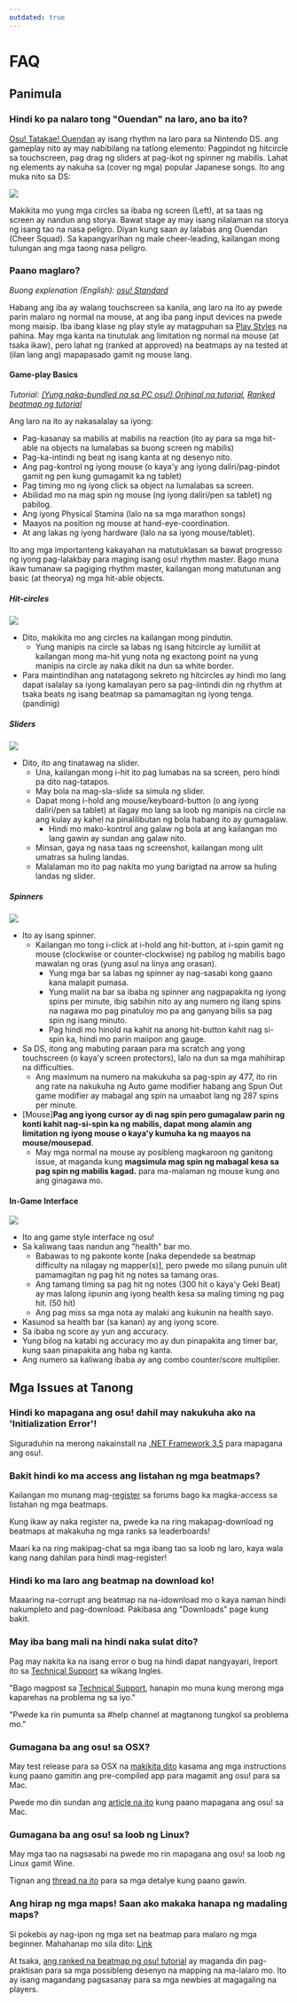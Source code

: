 ```yaml
---
outdated: true
---
```


# FAQ

## Panimula

### Hindi ko pa nalaro tong "Ouendan" na laro, ano ba ito?

[Osu! Tatakae! Ouendan](http://en.wikipedia.org/wiki/Osu!_Tatakae!_Ouendan) ay isang rhythm na laro para sa Nintendo DS. ang gameplay nito ay may nabibilang na tatlong elemento: Pagpindot ng hitcircle sa touchscreen, pag drag ng sliders at pag-ikot ng spinner ng mabilis. Lahat ng elements ay nakuha sa (cover ng mga) popular Japanese songs. Ito ang muka nito sa DS:

![](/wiki/shared/Ouendan.jpg)

Makikita mo yung mga circles sa ibaba ng screen (Left), at sa taas ng screen ay nandun ang storya. Bawat stage ay may isang nilalaman na storya ng isang tao na nasa peligro. Diyan kung saan ay lalabas ang Ouendan (Cheer Squad). Sa kapangyarihan ng male cheer-leading, kailangan mong tulungan ang mga taong nasa peligro.

### Paano maglaro?

*Buong explenation (English): [osu! Standard](/wiki/Game_mode/osu!)*

Habang ang iba ay walang touchscreen sa kanila, ang laro na ito ay pwede parin malaro ng normal na mouse, at ang iba pang input devices na pwede mong maisip. Iba ibang klase ng play style ay matagpuhan sa [Play Styles](/wiki/Play_Styles) na pahina. May mga kanta na tinutulak ang limitation ng normal na mouse (at tsaka ikaw), pero lahat ng (ranked at approved) na beatmaps ay na tested at (ilan lang ang) mapapasado gamit ng mouse lang.

#### Game-play Basics

*Tutorial: [(Yung naka-bundled na sa PC osu!) Orihinal na tutorial](https://osu.ppy.sh/beatmapsets/3756), [Ranked beatmap ng tutorial](https://osu.ppy.sh/beatmapsets/19928)*

Ang laro na ito ay nakasalalay sa iyong:

- Pag-kasanay sa mabilis at mabilis na reaction (ito ay para sa mga hit-able na objects na lumalabas sa buong screen ng mabilis)
- Pag-ka-intindi ng beat ng isang kanta at ng desenyo nito.
- Ang pag-kontrol ng iyong mouse (o kaya'y ang iyong daliri/pag-pindot gamit ng pen kung gumagamit ka ng tablet)
- Pag timing mo ng iyong click sa object na lumalabas sa screen.
- Abilidad mo na mag spin ng mouse (ng iyong daliri/pen sa tablet) ng pabilog.
- Ang iyong Physical Stamina (lalo na sa mga marathon songs)
- Maayos na position ng mouse at hand-eye-coordination.
- At ang lakas ng iyong hardware (lalo na sa iyong mouse/tablet).

Ito ang mga importanteng kakayahan na matutuklasan sa bawat progresso ng iyong pag-lalakbay para maging isang osu! rhythm master. Bago muna ikaw tumanaw sa pagiging rhythm master, kailangan mong matutunan ang basic (at theorya) ng mga hit-able objects.

##### Hit-circles

![](/wiki/shared/osu_hitcircles.jpg)

- Dito, makikita mo ang circles na kailangan mong pindutin.
  - Yung manipis na circle sa labas ng isang hitcircle ay lumiliit at kailangan mong ma-hit yung nota ng exactong point na yung manipis na circle ay naka dikit na dun sa white border.
- Para maintindihan ang natatagong sekreto ng hitcircles ay hindi mo lang dapat isalalay sa iyong kamalayan pero sa pag-iintindi din ng rhythm at tsaka beats ng isang beatmap sa pamamagitan ng iyong tenga. (pandinig)

##### Sliders

![](/wiki/shared/osu_slider.jpg)

- Dito, ito ang tinatawag na slider.
  - Una, kailangan mong i-hit ito pag lumabas na sa screen, pero hindi pa dito nag-tatapos.
  - May bola na mag-sla-slide sa simula ng slider.
  - Dapat mong i-hold ang mouse/keyboard-button (o ang iyong daliri/pen sa tablet) at ilagay mo lang sa loob ng manipis na circle na ang kulay ay kahel na pinalilibutan ng bola habang ito ay gumagalaw.
    - Hindi mo mako-kontrol ang galaw ng bola at ang kailangan mo lang gawin ay sundan ang galaw nito.
  - Minsan, gaya ng nasa taas ng screenshot, kailangan mong ulit umatras sa huling landas.
  - Malalaman mo ito pag nakita mo yung barigtad na arrow sa huling landas ng slider.

##### Spinners

![](/wiki/shared/osu_spinner.jpg)

- Ito ay isang spinner.
  - Kailangan mo tong i-click at i-hold ang hit-button, at i-spin gamit ng mouse (clockwise or counter-clockwise) ng pabilog ng mabilis bago mawalan ng oras (yung asul na linya ang orasan).
    - Yung mga bar sa labas ng spinner ay nag-sasabi kong gaano kana malapit pumasa.
    - Yung maliit na bar sa ibaba ng spinner ang nagpapakita ng iyong spins per minute, ibig sabihin nito ay ang numero ng ilang spins na nagawa mo pag pinatuloy mo pa ang ganyang bilis sa pag spin ng isang minuto.
    - Pag hindi mo hinold na kahit na anong hit-button kahit nag si-spin ka, hindi mo parin maiipon ang gauge.
- Sa DS, itong ang mabuting paraan para ma scratch ang yong touchscreen (o kaya'y screen protectors), lalo na dun sa mga mahihirap na difficulties.
  - Ang maximum na numero na makukuha sa pag-spin ay 477, ito rin ang rate na nakukuha ng Auto game modifier habang ang Spun Out game modifier ay mabagal ang spin na umaabot lang ng 287 spins per minute.
- \[Mouse\]**Pag ang iyong cursor ay di nag spin pero gumagalaw parin ng konti kahit nag-si-spin ka ng mabilis, dapat mong alamin ang limitation ng iyong mouse o kaya'y kumuha ka ng maayos na mouse/mousepad**.
  - May mga normal na mouse ay posibleng magkaroon ng ganitong issue, at maganda kung **magsimula mag spin ng mabagal kesa sa pag spin ng mabilis kagad.** para ma-malaman ng mouse kung ano ang ginagawa mo.

#### In-Game Interface

![](/wiki/shared/osu-gameplay.jpg)

- Ito ang game style interface ng osu!
- Sa kaliwang taas nandun ang "health" bar mo.
  - Babawas to ng pakonte konte \[naka dependede sa beatmap difficulty na nilagay ng mapper(s)\], pero pwede mo silang punuin ulit pamamagitan ng pag hit ng notes sa tamang oras.
  - Ang tamang timing sa pag hit ng notes (300 hit o kaya'y Geki Beat) ay mas lalong iipunin ang iyong health kesa sa maling timing ng pag hit. (50 hit)
  - Ang pag miss sa mga nota ay malaki ang kukunin na health sayo.
- Kasunod sa health bar (sa kanan) ay ang iyong score.
- Sa ibaba ng score ay yun ang accuracy.
- Yung bilog na katabi ng accuracy mo ay dun pinapakita ang timer bar, kung saan pinapakita ang haba ng kanta.
- Ang numero sa kaliwang ibaba ay ang combo counter/score multiplier.

## Mga Issues at Tanong

### Hindi ko mapagana ang osu! dahil may nakukuha ako na 'Initialization Error'!

Siguraduhin na merong nakainstall na [.NET Framework 3.5](http://www.microsoft.com/en-us/download/details.aspx?id=22) para mapagana ang osu!.

### Bakit hindi ko ma access ang listahan ng mga beatmaps?

Kailangan mo munang mag-[register](https://osu.ppy.sh/home/download) sa forums bago ka magka-access sa listahan ng mga beatmaps.

Kung ikaw ay naka register na, pwede ka na ring makapag-download ng beatmaps at makakuha ng mga ranks sa leaderboards!

Maari ka na ring makipag-chat sa mga ibang tao sa loob ng laro, kaya wala kang nang dahilan para hindi mag-register!

### Hindi ko ma laro ang beatmap na download ko!

Maaaring na-corrupt ang beatmap na na-idownload mo o kaya naman hindi nakumpleto and pag-download. Pakibasa ang "Downloads" page kung bakit.

### May iba bang mali na hindi naka sulat dito?

Pag may nakita ka na isang error o bug na hindi dapat nangyayari, Ireport ito sa [Technical Support](https://osu.ppy.sh/community/forums/5) sa wikang Ingles.

"Bago magpost sa [Technical Support](https://osu.ppy.sh/community/forums/5), hanapin mo muna kung merong mga kaparehas na problema ng sa iyo."

"Pwede ka rin pumunta sa \#help channel at magtanong tungkol sa problema mo."

### Gumagana ba ang osu! sa OSX?

May test release para sa OSX na [makikita dito](https://osu.ppy.sh/community/forums/topics/56460) kasama ang mga instructions kung paano gamitin ang pre-compiled app para magamit ang osu! para sa Mac.

Pwede mo din sundan ang [article na ito](/wiki/Installation/macOS) kung paano mapagana ang osu! sa Mac.

### Gumagana ba ang osu! sa loob ng Linux?

May mga tao na nagsasabi na pwede mo rin mapagana ang osu! sa loob ng Linux gamit Wine.

Tignan ang [thread na ito](https://osu.ppy.sh/community/forums/topics/14614) para sa mga detalye kung paano gawin.

### Ang hirap ng mga maps! Saan ako makaka hanapa ng madaling maps?

Si pokebis ay nag-ipon ng mga set na beatmap para malaro ng mga beginner. Mahahanap mo sila dito: [Link](https://osu.ppy.sh/community/forums/topics/5456)

At tsaka, [ang ranked na beatmap ng osu! tutorial](https://osu.ppy.sh/beatmapsets/19928) ay maganda din pag-praktisan para sa mga possibleng desenyo na mapping na ma-lalaro mo. Ito ay isang magandang pagsasanay para sa mga newbies at magagaling na players.

